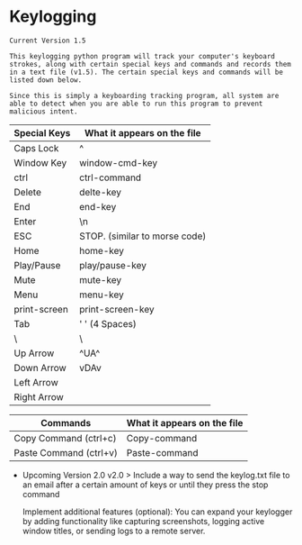 # Keylogging
    Current Version 1.5

    This keylogging python program will track your computer's keyboard strokes, along with certain special keys and commands and records them in a text file (v1.5). The certain special keys and commands will be listed down below.

    Since this is simply a keyboarding tracking program, all system are able to detect when you are able to run this program to prevent malicious intent.


| Special Keys   | What it appears on the file   |
|----------------|-------------------------------|
| Caps Lock      | ^                             |
| Window Key     | window-cmd-key                |
| ctrl           | ctrl-command                  |
| Delete         | delte-key                     |
| End            | end-key                       |
| Enter          | \n                            |
| ESC            | STOP. (similar to morse code) |
| Home           | home-key                      |
| Play/Pause     | play/pause-key                |
| Mute           | mute-key                      |
| Menu           | menu-key                      |
| print-screen   | print-screen-key              |
| Tab            | '    ' (4 Spaces)             |
| \\             | \                             |
| Up Arrow       | ^UA^                          |
| Down Arrow     | vDAv                          |
| Left Arrow     | <LA>                          |
| Right Arrow    | <RA>                          |



| Commands                | What it appears on the file   |
|-------------------------|-------------------------------|
| Copy Command (ctrl+c)   | Copy-command                  |
| Paste Command (ctrl+v)  | Paste-command                 |


+ Upcoming Version 2.0
    v2.0 > Include a way to send the keylog.txt file to an email after a certain amount of keys or until they press the stop command
    
    Implement additional features (optional): You can expand your keylogger by adding functionality like capturing screenshots, logging active window titles, or sending logs to a remote server.